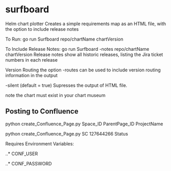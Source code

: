 # surfboard
Helm chart plotter
Creates a simple requirements map as an HTML file, with the option to include release notes

To Run: go run Surfboard repo/chartName chartVersion

To Include Release Notes: go run Surfboard -notes repo/chartName chartVersion
Release notes show all historic releases, listing the Jira ticket numbers in each release

Version Routing
the option -routes can be used to include version routing information in the output

-silent (default = true) Supresses the output of HTML file.

note the chart must exist in your chart museum

## Posting to Confluence 
python create_Confluence_Page.py Space_ID ParentPage_ID ProjectName

  python create_Confluence_Page.py SC 127644266 Status
  
Requires Environment  Variables:

..* CONF_USER

..* CONF_PASSWORD
